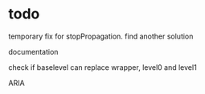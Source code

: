 # todo

<!-- make more modular: provide level and tabIndex as data-\*   -->
<!-- fast pressing fires native actions   -->
<!-- contain styles   -->
<!-- bring handlers to level folders?   -->
<!-- rewrite handlers + cb support   -->
<!-- focus on 1st   -->
<!-- find parend func   -->
<!-- choose type of element div/input...   -->
<!-- footer apears on click   -->
<!-- one more level for <select>   -->
<!-- change click simulator -->
<!-- add arrows   -->
<!-- full screen simulate   -->
<!-- change tabs simulate/how to insall   -->
<!-- try to avoid ref and see what happens   -->
<!-- is ref necessary?   -->
<!-- try to return in hotkeys example   -->
<!-- try .closest   -->
<!-- add custom shortcuts, ex: / for input   -->
<!-- make subline appear when line is focused   -->
<!-- add handlerprops to every handler   -->
<!-- fix no mixed operators   -->
<!-- put all handlers in onkeydown   -->
<!-- fix click sim   -->
<!-- put stopPropagation validation to every handler   -->
<!-- breakdown styles -->
<!-- fix menu lines   -->
<!-- fix switch enter error   -->
temporary fix for stopPropagation. find another solution  
<!-- implement global handler in wraper?   -->
documentation  
<!-- publish   -->
check if baselevel can replace wrapper, level0 and level1  
<!-- levelNext doesn't work as intended. problem is with stoppropagation   -->
ARIA
